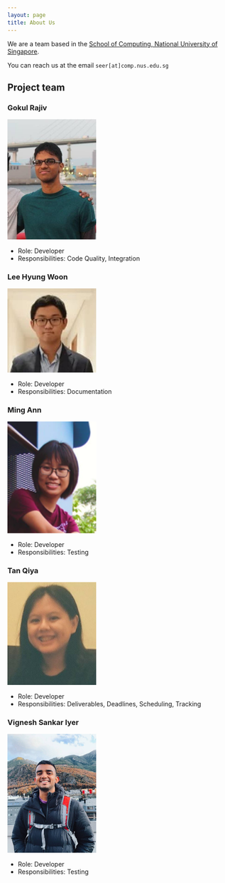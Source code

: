 ```yaml
---
layout: page
title: About Us
---
```


We are a team based in the [School of Computing, National University of Singapore](http://www.comp.nus.edu.sg).

You can reach us at the email `seer[at]comp.nus.edu.sg`

## Project team

### Gokul Rajiv

<img src="images/gok99.jpg" width="200px">

* Role: Developer
* Responsibilities: Code Quality, Integration

### Lee Hyung Woon

<img src="images/lhw.png" width="200px">

* Role: Developer
* Responsibilities: Documentation

### Ming Ann

<img src="images/skythefire.png" width="200px">

* Role: Developer
* Responsibilities: Testing

### Tan Qiya

<img src="images/tanqiya.png" width="200px">

* Role: Developer
* Responsibilities: Deliverables, Deadlines, Scheduling, Tracking

### Vignesh Sankar Iyer

<img src="images/vigneshsankariyer1234567890.jpg" width="200px">

* Role: Developer
* Responsibilities: Testing
